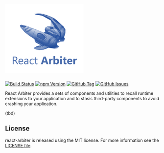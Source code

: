# ![React Arbiter](docs/logo.png)

[![Build Status](https://dev.azure.com/FlorianRappl/react-arbiter/_apis/build/status/react-arbiter-CI?branchName=master)](https://dev.azure.com/FlorianRappl/react-arbiter/_build/latest?definitionId=4?branchName=master)
[![npm Version](https://img.shields.io/npm/v/react-arbiter.svg)](https://www.npmjs.com/package/react-arbiter)
[![GitHub Tag](https://img.shields.io/github/tag/FlorianRappl/react-arbiter.svg)](https://github.com/FlorianRappl/react-arbiter/releases)
[![GitHub Issues](https://img.shields.io/github/issues/FlorianRappl/react-arbiter.svg)](https://github.com/FlorianRappl/react-arbiter/issues)

React Arbiter provides a sets of components and utilities to recall runtime extensions to your application and to stasis third-party components to avoid crashing your application.

(tbd)

## License

react-arbiter is released using the MIT license. For more information see the [LICENSE file](LICENSE).
